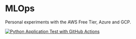 # MLOps

Personal experiments with the AWS Free Tier, Azure and GCP.

[![Python Application Test with GitHub Actions](https://github.com/eleffa/MLOps/actions/workflows/testing_ci.yml/badge.svg)](https://github.com/eleffa/MLOps/actions/workflows/testing_ci.yml)
